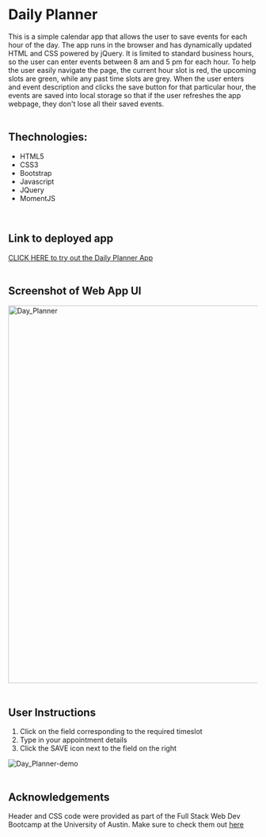 # Daily Planner
This is a simple calendar app that allows the user to save events for each hour of the day. The app runs in the browser and has dynamically updated HTML and CSS powered by jQuery. It is limited to standard business hours, so the user can enter events between 8 am and 5 pm for each hour. To help the user easily navigate the page, the current hour slot is red, the upcoming slots are green, while any past time slots are grey. When the user enters and event description and clicks the save button for that particular hour, the events are saved into local storage so that if the user refreshes the app webpage, they don't lose all their saved events.
<br />
<br />

## Thechnologies:

- HTML5
- CSS3
- Bootstrap
- Javascript
- JQuery
- MomentJS
<br />

## Link to deployed app
[CLICK HERE to try out the Daily Planner App](https://boocipher.github.io/Daily_planner/)
<br />
<br />

## Screenshot of Web App UI
<img width="763" alt="Day_Planner" src="https://user-images.githubusercontent.com/94658304/151075280-17de1af6-987e-4fdb-8043-8bff75e925e9.png">
<br />
<br />

## User Instructions
1. Click on the field corresponding to the required timeslot
2. Type in your appointment details
3. Click the SAVE icon next to the field on the right

![Day_Planner-demo](https://user-images.githubusercontent.com/94658304/151076121-c8c41fa5-ca26-4bad-87fa-a106e468abb1.gif)
<br />
<br />

## Acknowledgements
Header and CSS code were provided as part of the Full Stack Web Dev Bootcamp at the University of Austin. Make sure to check them out [here](https://techbootcamps.utexas.edu/coding/) 
<br />
<br />


